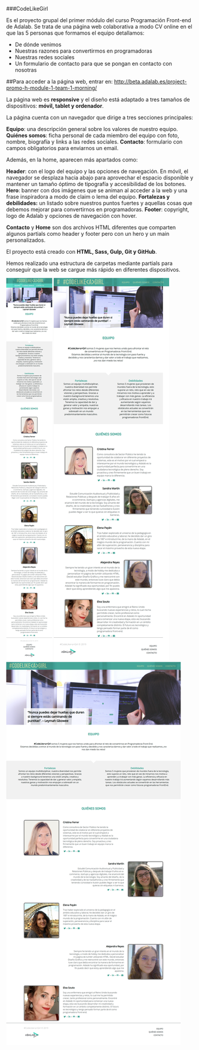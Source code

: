 ###CodeLike<a>Girl

Es el proyecto grupal del primer módulo del curso Programación Front-end de Adalab. Se trata de una página web colaborativa a modo CV online en el que las 5 personas que formamos el equipo detallamos:

- De dónde venimos
- Nuestras razones para convertirmos en programadoras
- Nuestras redes sociales
- Un formulario de contacto para que se pongan en contacto con nosotras

##Para acceder a la página web, entrar en: http://beta.adalab.es/project-promo-h-module-1-team-1-morning/

La página web es **responsive** y el diseño está adaptado a tres tamaños de dispositivos: **móvil, tablet y ordenador**.

La página cuenta con un navegador que dirige a tres secciones principales:

**Equipo**: una descripción general sobre los valores de nuestro equipo. **Quiénes somos**: ficha personal de cada miembro del equipo con foto, nombre, biografía y links a las redes sociales. **Contacto**: formulario con campos obligatorios para enviarnos un email.

Además, en la home, aparecen más apartados como:

**Header**: con el logo del equipo y las opciones de navegación. En móvil, el navegador se desplaza hacia abajo para aprovechar el espacio disponible y mantener un tamaño óptimo de tipografía y accesibilidad de los botones. **Hero**: banner con dos imágenes que se animan al acceder a la web y una frase inspiradora a modo de claim o lema del equipo. **Fortalezas y debilidades:** un listado sobre nuestros puntos fuertes y aquellas cosas que debemos mejorar para convertirnos en programadoras. **Footer**: copyright, logo de Adalab y opciones de navegación con hover.

**Contacto** y **Home** son dos archivos HTML diferentes que comparten algunos partials como header y footer pero con un hero y un main personalizados.

El proyecto está creado con **HTML, Sass, Gulp, Git y GitHub**.

Hemos realizado una estructura de carpetas mediante partials para conseguir que la web se cargue más rápido en diferentes dispositivos.

![Maqueta móvil](_src/assets/images/vision_mobile.png) ![Maqueta tablet](_src/assets/images/vision_tablet.png) ![Maqueta ordenador](_src/assets/images/vision_computer.png)
